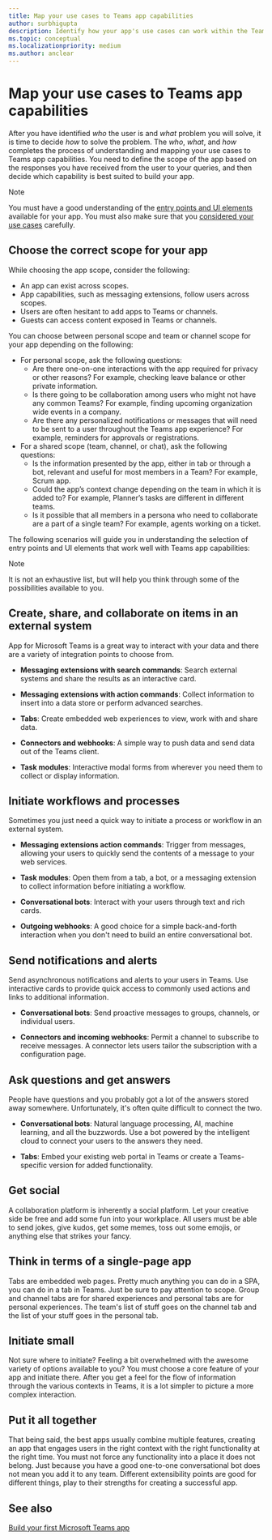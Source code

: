 ```yaml
---
title: Map your use cases to Teams app capabilities
author: surbhigupta
description: Identify how your app's use cases can work within the Teams experience.
ms.topic: conceptual
ms.localizationpriority: medium
ms.author: anclear
---
```

# Map your use cases to Teams app capabilities

After you have identified *who* the user is and *what* problem you will solve, it is time to decide *how* to solve the problem. The *who*, *what*, and *how* completes the process of understanding and mapping your use cases to Teams app capabilities. You need to define the scope of the app based on the responses you have received from the user to your queries, and then decide which capability is best suited to build your app.

> [!NOTE]
> You must have a good understanding of the [entry points and UI elements](../../concepts/extensibility-points.md) available for your app. You must also make sure that you [considered your use cases](../../concepts/design/understand-use-cases.md) carefully.

## Choose the correct scope for your app

While choosing the app scope, consider the following:

* An app can exist across scopes.
* App capabilities, such as messaging extensions, follow users across scopes.
* Users are often hesitant to add apps to Teams or channels.
* Guests can access content exposed in Teams or channels.

You can choose between personal scope and team or channel scope for your app depending on the following:

* For personal scope, ask the following questions:
  * Are there one-on-one interactions with the app required for privacy or other reasons? For example, checking leave balance or other private information.
  * Is there going to be collaboration among users who might not have any common Teams? For example, finding upcoming organization wide events in a company.
  * Are there any personalized notifications or messages that will need to be sent to a user throughout the Teams app experience? For example, reminders for approvals or registrations.
* For a shared scope (team, channel, or chat), ask the following questions:
  * Is the information presented by the app, either in tab or through a bot, relevant and useful for most members in a Team? For example, Scrum app.
  * Could the app’s context change depending on the team in which it is added to? For example, Planner’s tasks are different in different teams. 
  * Is it possible that all members in a persona who need to collaborate are a part of a single team? For example, agents working on a ticket.

The following scenarios will guide you in understanding the selection of entry points and UI elements that work well with Teams app capabilities:

> [!NOTE]
> It is not an exhaustive list, but will help you think through some of the possibilities available to you.

## Create, share, and collaborate on items in an external system

App for Microsoft Teams is a great way to interact with your data and there are a variety of integration points to choose from.

* **Messaging extensions with search commands**: Search external systems and share the results as an interactive card.

* **Messaging extensions with action commands**: Collect information to insert into a data store or perform advanced searches.

* **Tabs**: Create embedded web experiences to view, work with and share data.

* **Connectors and webhooks**: A simple way to push data and send data out of the Teams client.

* **Task modules**: Interactive modal forms from wherever you need them to collect or display information.

## Initiate workflows and processes

Sometimes you just need a quick way to initiate a process or workflow in an external system.

* **Messaging extensions action commands**: Trigger from messages, allowing your users to quickly send the contents of a message to your web services.

* **Task modules**: Open them from a tab, a bot, or a messaging extension to collect information before initiating a workflow.

* **Conversational bots**: Interact with your users through text and rich cards.

* **Outgoing webhooks**: A good choice for a simple back-and-forth interaction when you don't need to build an entire conversational bot.

## Send notifications and alerts

Send asynchronous notifications and alerts to your users in Teams. Use interactive cards to provide quick access to commonly used actions and links to additional information.

* **Conversational bots**: Send proactive messages to groups, channels, or individual users.

* **Connectors and incoming webhooks**: Permit a channel to subscribe to receive messages. A connector lets users tailor the subscription with a configuration page.

## Ask questions and get answers

People have questions and you probably got a lot of the answers stored away somewhere. Unfortunately, it's often quite difficult to connect the two.

* **Conversational bots**: Natural language processing, AI, machine learning, and all the buzzwords. Use a bot powered by the intelligent cloud to connect your users to the answers they need.

* **Tabs**: Embed your existing web portal in Teams or create a Teams-specific version for added functionality.

## Get social

A collaboration platform is inherently a social platform. Let your creative side be free and add some fun into your workplace. All users must be able to send jokes, give kudos, get some memes, toss out some emojis, or anything else that strikes your fancy.

## Think in terms of a single-page app

Tabs are embedded web pages. Pretty much anything you can do in a SPA, you can do in a tab in Teams. Just be sure to pay attention to scope. Group and channel tabs are for shared experiences and personal tabs are for personal experiences. The team's list of stuff goes on the channel tab and the list of your stuff goes in the personal tab.

## Initiate small

Not sure where to initiate? Feeling a bit overwhelmed with the awesome variety of options available to you? You must choose a core feature of your app and initiate there. After you get a feel for the flow of information through the various contexts in Teams, it is a lot simpler to picture a more complex interaction.

## Put it all together

That being said, the best apps usually combine multiple features, creating an app that engages users in the right context with the right functionality at the right time. You must not force any functionality into a place it does not belong. Just because you have a good one-to-one conversational bot does not mean you add it to any team. Different extensibility points are good for different things, play to their strengths for creating a successful app.

## See also

[Build your first Microsoft Teams app](~/get-started/code-samples.md#build-your-first-microsoft-teams-app-overview)
